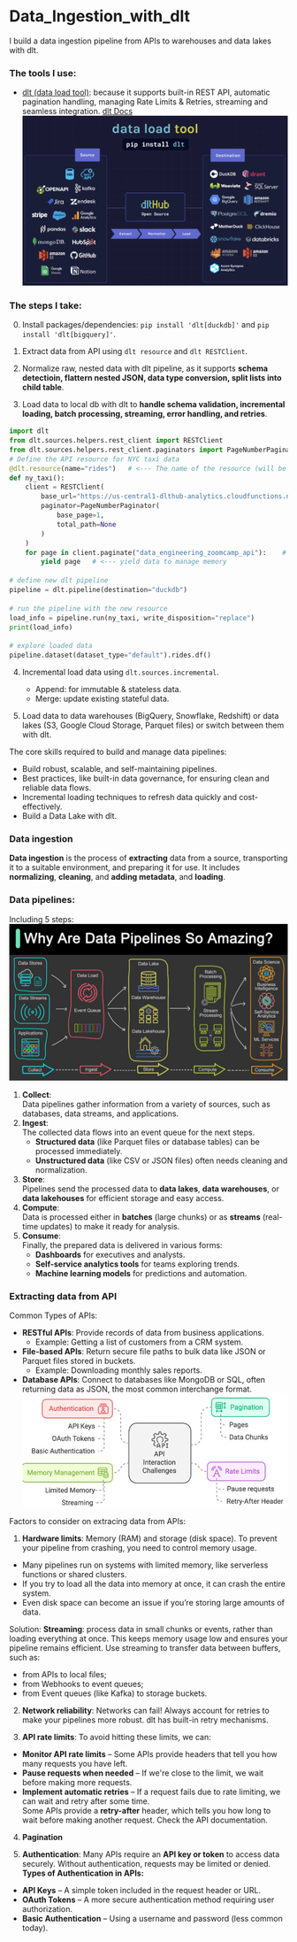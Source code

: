 # Data_Ingestion_with_dlt
I build a data ingestion pipeline from APIs to warehouses and data lakes with dlt.

### The tools I use: 
- [dlt (data load tool)](https://dlthub.com): because it supports built-in REST API, automatic pagination handling, managing Rate Limits & Retries, streaming and seamless integration. [dlt Docs](https://dlthub.com/docs/dlt-ecosystem/verified-sources/)
![dlt](img/dlt.png)

### The steps I take:
0. Install packages/dependencies: `pip install 'dlt[duckdb]'` and `pip install 'dlt[bigquery]'`.

1. Extract data from API using `dlt resource` and `dlt RESTClient`.

2. Normalize raw, nested data with dlt pipeline, as it supports **schema detectioin, flattern nested JSON, data type conversion, split lists into child table**.

3. Load data to local db with dlt to **handle schema validation, incremental loading, batch processing, streaming, error handling, and retries**.
```py
import dlt
from dlt.sources.helpers.rest_client import RESTClient
from dlt.sources.helpers.rest_client.paginators import PageNumberPaginator
# Define the API resource for NYC taxi data
@dlt.resource(name="rides")   # <--- The name of the resource (will be used as the table name)
def ny_taxi():
    client = RESTClient(
        base_url="https://us-central1-dlthub-analytics.cloudfunctions.net",
        paginator=PageNumberPaginator(
            base_page=1,
            total_path=None
        )
    )
    for page in client.paginate("data_engineering_zoomcamp_api"):    # <--- API endpoint for retrieving taxi ride data
        yield page   # <--- yield data to manage memory

# define new dlt pipeline
pipeline = dlt.pipeline(destination="duckdb")

# run the pipeline with the new resource
load_info = pipeline.run(ny_taxi, write_disposition="replace")
print(load_info)

# explore loaded data
pipeline.dataset(dataset_type="default").rides.df()
```
4. Incremental load data using `dlt.sources.incremental`.
    - Append: for immutable & stateless data.
    - Merge: update existing stateful data.

5. Load data to data warehouses (BigQuery, Snowflake, Redshift) or data lakes (S3, Google Cloud Storage, Parquet files) or switch between them with dlt.

The core skills required to build and manage data pipelines:
- Build robust, scalable, and self-maintaining pipelines.
- Best practices, like built-in data governance, for ensuring clean and reliable data flows.
- Incremental loading techniques to refresh data quickly and cost-effectively.
- Build a Data Lake with dlt.

### Data ingestion
**Data ingestion** is the process of **extracting** data from a source, transporting it to a suitable environment, and preparing it for use. It includes **normalizing**, **cleaning**, and **adding metadata**, and **loading**.

### Data pipelines:
Including 5 steps: 
![pipes](img/pipes.jpg)
1. **Collect**:  
   Data pipelines gather information from a variety of sources, such as databases, data streams, and applications. 
2. **Ingest**:  
   The collected data flows into an event queue for the next steps.  
   - **Structured data** (like Parquet files or database tables) can be processed immediately.  
   - **Unstructured data** (like CSV or JSON files) often needs cleaning and normalization.   
3. **Store**:  
   Pipelines send the processed data to **data lakes**, **data warehouses**, or **data lakehouses** for efficient storage and easy access.   
4. **Compute**:  
   Data is processed either in **batches** (large chunks) or as **streams** (real-time updates) to make it ready for analysis.  
5. **Consume**:  
   Finally, the prepared data is delivered in various forms:
   - **Dashboards** for executives and analysts.  
   - **Self-service analytics tools** for teams exploring trends.  
   - **Machine learning models** for predictions and automation.  

### **Extracting data from API**

Common Types of APIs:
- **RESTful APIs**: Provide records of data from business applications.  
  - Example: Getting a list of customers from a CRM system.  
- **File-based APIs**: Return secure file paths to bulk data like JSON or Parquet files stored in buckets.  
  - Example: Downloading monthly sales reports.  
- **Database APIs**: Connect to databases like MongoDB or SQL, often returning data as JSON, the most common interchange format.  
![api](img/api.jpg)

Factors to consider on extracing data from APIs:  
1. **Hardware limits**: Memory (RAM) and storage (disk space). 
To prevent your pipeline from crashing, you need to control memory usage.  
- Many pipelines run on systems with limited memory, like serverless functions or shared clusters.  
- If you try to load all the data into memory at once, it can crash the entire system.  
- Even disk space can become an issue if you’re storing large amounts of data. 

Solution: **Streaming**: process data in small chunks or events, rather than loading everything at once. This keeps memory usage low and ensures your pipeline remains efficient.
Use streaming to transfer data between buffers, such as:  
- from APIs to local files;  
- from Webhooks to event queues;  
- from Event queues (like Kafka) to storage buckets.

2. **Network reliability**: Networks can fail! Always account for retries to make your pipelines more robust. dlt has built-in retry mechanisms.  

3. **API rate limits**: 
To avoid hitting these limits, we can:  
- **Monitor API rate limits** – Some APIs provide headers that tell you how many requests you have left.  
- **Pause requests when needed** – If we're close to the limit, we wait before making more requests.  
- **Implement automatic retries** – If a request fails due to rate limiting, we can wait and retry after some time.  
Some APIs provide a **retry-after** header, which tells you how long to wait before making another request. Check the API documentation.

4. **Pagination**

5. **Authentication**: Many APIs require an **API key or token** to access data securely. Without authentication, requests may be limited or denied.  
**Types of Authentication in APIs:**  
- **API Keys** – A simple token included in the request header or URL.  
- **OAuth Tokens** – A more secure authentication method requiring user authorization.  
- **Basic Authentication** – Using a username and password (less common today). 
